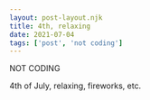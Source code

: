 ```yaml
---
layout: post-layout.njk
title: 4th, relaxing
date: 2021-07-04
tags: ['post', 'not coding']
---
```

<!-- Excerpt Start -->
NOT CODING
<!-- Excerpt End -->

4th of July, relaxing, fireworks, etc.
